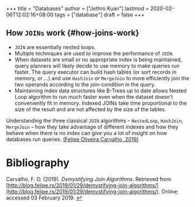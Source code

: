 +++
title = "Databases"
author = ["Jethro Kuan"]
lastmod = 2020-02-06T12:02:16+08:00
tags = ["database"]
draft = false
+++

## How `JOINs` work {#how-joins-work}

-   `JOIN` are essentially nested loops.
-   Multiple techniques are used to improve the performance of `JOIN`.
-   When datasets are small or no appropriate index is being maintained,
    query planners will likely decide to use memory to make queries run
    faster. The query executor can build hash tables (or sort records in
    memory, or ...) and use `HashJoin` or `MergeJoin` to more efficiently join
    the two operands according to the join-condition in the query.
-   Maintaining index data structures like B-Trees up to date allows
    Nested Loop algorithm to run much faster even when the dataset
    doesn’t conveniently fit in memory. Indexed JOINs take time
    proportional to the size of the result and are not affected by the
    size of the tables.

Understanding the three classical `JOIN` algorithms – `NestedLoop`,
`HashJoin`, `MergeJoin` – how they take advantage of different indexes and
how they behave when there is no index can give you a lot of insight
on how databases run queries. <a id="766d0b6e63144f3c2a5a9dff8e644056" href="#felipe_demys_join_algor">(Felipe Oliveira Carvalho, 2019)</a>

# Bibliography
<a id="felipe_demys_join_algor" target="_blank">Carvalho, F. O. (2019). *Demystifying Join Algorithms*. Retrieved from [http://blog.felipe.rs/2019/01/29/demystifying-join-algorithms/](http://blog.felipe.rs/2019/01/29/demystifying-join-algorithms/). Online; accessed 03 February 2019.</a> [↩](#766d0b6e63144f3c2a5a9dff8e644056)
